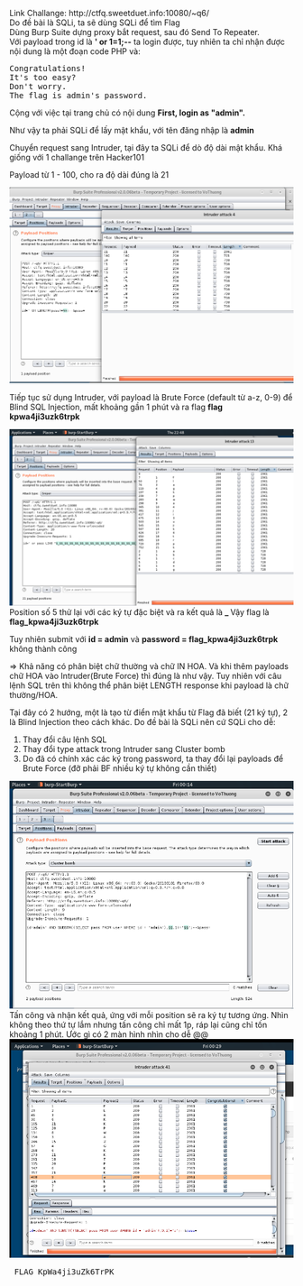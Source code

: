 <p> Link Challange: http://ctfq.sweetduet.info:10080/~q6/ <br>
Do đề bài là SQLi, ta sẽ dùng SQLi để tìm Flag <br>
Dùng Burp Suite dựng proxy bắt request, sau đó Send To Repeater. <br> 
Với payload trong id là <b>' or 1=1;--</b> ta login được, tuy nhiên ta chỉ nhận được nội dung là một đoạn code PHP và:
<pre>Congratulations!
It's too easy?
Don't worry.
The flag is admin's password.
</pre>
Cộng với việc tại trang chủ có nội dung  <b>First, login as "admin". </b> <br>

Như vậy ta phải SQLi để lấy mật khẩu, với tên đăng nhập là <b>admin</b> <br>

Chuyển request sang Intruder, tại đây ta SQLi để dò độ dài mật khẩu. Khá giống với 1 challange trên Hacker101<br>

Payload từ 1 - 100, cho ra độ dài đúng là 21 <br>

<img src="https://github.com/nghiaclv-0956/sec-exercises/blob/master/0x05/images/length.png">

Tiếp tục sử dụng Intruder, với payload là Brute Force (default từ a-z, 0-9) để Blind SQL Injection, mất khoảng gần 1 phút và ra flag <b> flag kpwa4ji3uzk6trpk </b><br>

<img src="https://github.com/nghiaclv-0956/sec-exercises/blob/master/0x05/images/pass.png">

<br>
Position số 5 thử lại với các ký tự đặc biệt và ra kết quả là <b> _ </b>
Vậy flag là <b>flag_kpwa4ji3uzk6trpk</b>

Tuy nhiên submit với <b>id = admin</b> và <b>password = flag_kpwa4ji3uzk6trpk</b> không thành công <br>

=> Khả năng có phân biệt chữ thường và chữ IN HOA. Và khi thêm payloads chữ HOA vào Intruder(Brute Force) thì đúng là như vậy. Tuy nhiên với câu lệnh SQL trên thì không thể phân biệt LENGTH response khi payload là chữ thường/HOA. <br>

Tại đây có 2 hướng, một là tạo từ điển mật khẩu từ Flag đã biết (21 ký tự), 2 là Blind Injection theo cách khác.
Do đề bài là SQLi nên cứ SQLi cho dễ:

1. Thay đổi câu lệnh SQL
2. Thay đổi type attack trong Intruder sang Cluster bomb
3. Do đã có chính xác các ký trong password, ta thay đổi lại payloads để Brute Force (đỡ phải BF nhiều ký tự không cần thiết)

<img src="https://github.com/nghiaclv-0956/sec-exercises/blob/master/0x05/images/command.png">

<br>
Tấn công và nhận kết quả, ứng với mỗi position sẽ ra ký tự tương ứng. Nhìn không theo thứ tự lắm nhưng tấn công chỉ mất 1p, ráp lại cũng chỉ tốn khoảng 1 phút. Ước gì có 2 màn hình nhìn cho dễ @@ <br>

<img src="https://github.com/nghiaclv-0956/sec-exercises/blob/master/0x05/images/result.png">

<pre> FLAG_KpWa4ji3uZk6TrPK </pre>


</p>

